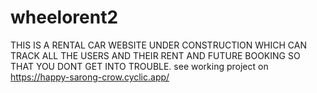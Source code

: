 # wheelorent2
THIS IS A RENTAL CAR WEBSITE UNDER CONSTRUCTION WHICH CAN TRACK ALL THE USERS AND THEIR RENT AND FUTURE BOOKING SO THAT YOU DONT GET INTO TROUBLE.
see working project on https://happy-sarong-crow.cyclic.app/
